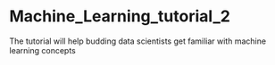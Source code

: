 # Machine_Learning_tutorial_2
The tutorial will help budding data scientists get familiar with machine learning concepts
